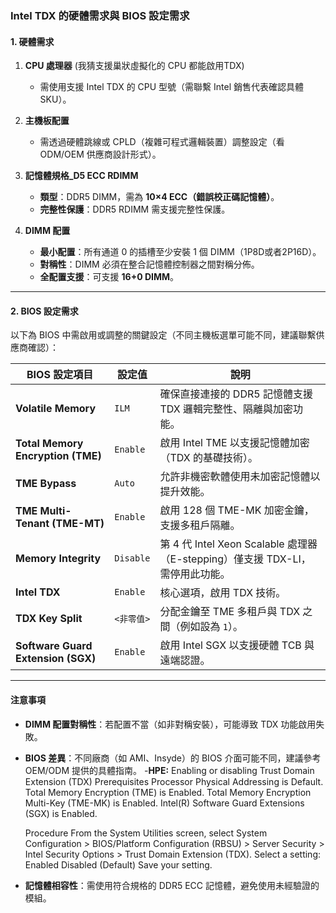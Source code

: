 ### Intel TDX 的硬體需求與 BIOS 設定需求

#### **1. 硬體需求**
1. **CPU 處理器**  (我猜支援巢狀虛擬化的 CPU 都能啟用TDX)
   - 需使用支援 Intel TDX 的 CPU 型號（需聯繫 Intel 銷售代表確認具體 SKU）。

2. **主機板配置**  
   - 需透過硬體跳線或 CPLD（複雜可程式邏輯裝置）調整設定（看 ODM/OEM 供應商設計形式）。

3. **記憶體規格_D5 ECC RDIMM**  
   - **類型**：DDR5 DIMM，需為 **10×4 ECC（錯誤校正碼記憶體）**。  
   - **完整性保護**：DDR5 RDIMM 需支援完整性保護。

4. **DIMM 配置**  
   - **最小配置**：所有通道 0 的插槽至少安裝 1 個 DIMM（1P8D或者2P16D）。  
   - **對稱性**：DIMM 必須在整合記憶體控制器之間對稱分佈。  
   - **全配置支援**：可支援 **16+0 DIMM**。

---

#### **2. BIOS 設定需求**
以下為 BIOS 中需啟用或調整的關鍵設定（不同主機板選單可能不同，建議聯繫供應商確認）：

| **BIOS 設定項目**               | **設定值**                     | **說明**                                                                 |
|-------------------------------|------------------------------|-------------------------------------------------------------------------|
| **Volatile Memory**           | `ILM`                        | 確保直接連接的 DDR5 記憶體支援 TDX 邏輯完整性、隔離與加密功能。                         |
| **Total Memory Encryption (TME)** | `Enable`                    | 啟用 Intel TME 以支援記憶體加密（TDX 的基礎技術）。                               |
| **TME Bypass**                | `Auto`                       | 允許非機密軟體使用未加密記憶體以提升效能。                                          |
| **TME Multi-Tenant (TME-MT)** | `Enable`                    | 啟用 128 個 TME-MK 加密金鑰，支援多租戶隔離。                                   |
| **Memory Integrity**          | `Disable`                    | 第 4 代 Intel Xeon Scalable 處理器（E-stepping）僅支援 TDX-LI，需停用此功能。    |
| **Intel TDX**                 | `Enable`                     | 核心選項，啟用 TDX 技術。                                                 |
| **TDX Key Split**             | `<非零值>`                   | 分配金鑰至 TME 多租戶與 TDX 之間（例如設為 `1`）。                               |
| **Software Guard Extension (SGX)** | `Enable`                 | 啟用 Intel SGX 以支援硬體 TCB 與遠端認證。                                   |

---

#### **注意事項**
- **DIMM 配置對稱性**：若配置不當（如非對稱安裝），可能導致 TDX 功能啟用失敗。  
- **BIOS 差異**：不同廠商（如 AMI、Insyde）的 BIOS 介面可能不同，建議參考 OEM/ODM 提供的具體指南。
  -**HPE:**
  Enabling or disabling Trust Domain Extension (TDX)
  Prerequisites
  Processor Physical Addressing is Default.
  Total Memory Encryption (TME) is Enabled.
  Total Memory Encryption Multi-Key (TME-MK) is Enabled.
  Intel(R) Software Guard Extensions (SGX) is Enabled.

    Procedure
    From the System Utilities screen, select System Configuration > BIOS/Platform Configuration (RBSU) > Server Security > Intel Security Options > Trust Domain Extension (TDX).
    Select a setting:
    Enabled
    Disabled (Default)
    Save your setting.

- **記憶體相容性**：需使用符合規格的 DDR5 ECC 記憶體，避免使用未經驗證的模組。  



